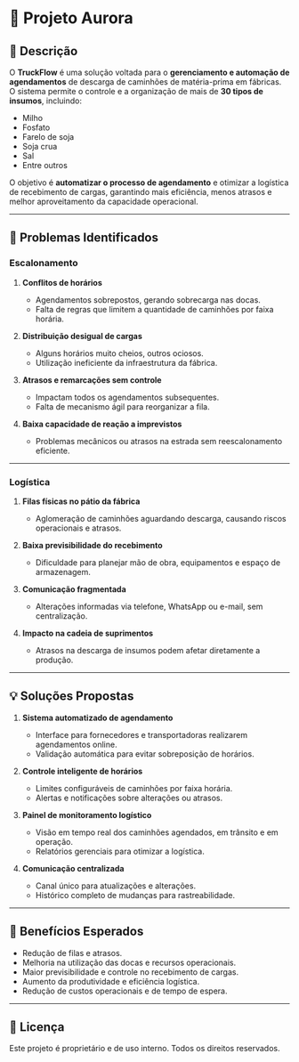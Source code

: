 # 🚚 Projeto Aurora

## 📌 Descrição
O **TruckFlow** é uma solução voltada para o **gerenciamento e automação de agendamentos** de descarga de caminhões de matéria-prima em fábricas.  
O sistema permite o controle e a organização de mais de **30 tipos de insumos**, incluindo:

- Milho
- Fosfato
- Farelo de soja
- Soja crua
- Sal
- Entre outros

O objetivo é **automatizar o processo de agendamento** e otimizar a logística de recebimento de cargas, garantindo mais eficiência, menos atrasos e melhor aproveitamento da capacidade operacional.

---

## 🚩 Problemas Identificados

### **Escalonamento**
1. **Conflitos de horários**
   - Agendamentos sobrepostos, gerando sobrecarga nas docas.
   - Falta de regras que limitem a quantidade de caminhões por faixa horária.

2. **Distribuição desigual de cargas**
   - Alguns horários muito cheios, outros ociosos.
   - Utilização ineficiente da infraestrutura da fábrica.

3. **Atrasos e remarcações sem controle**
   - Impactam todos os agendamentos subsequentes.
   - Falta de mecanismo ágil para reorganizar a fila.

4. **Baixa capacidade de reação a imprevistos**
   - Problemas mecânicos ou atrasos na estrada sem reescalonamento eficiente.

---

### **Logística**
1. **Filas físicas no pátio da fábrica**
   - Aglomeração de caminhões aguardando descarga, causando riscos operacionais e atrasos.

2. **Baixa previsibilidade do recebimento**
   - Dificuldade para planejar mão de obra, equipamentos e espaço de armazenagem.

3. **Comunicação fragmentada**
   - Alterações informadas via telefone, WhatsApp ou e-mail, sem centralização.

4. **Impacto na cadeia de suprimentos**
   - Atrasos na descarga de insumos podem afetar diretamente a produção.

---

## 💡 Soluções Propostas
1. **Sistema automatizado de agendamento**
   - Interface para fornecedores e transportadoras realizarem agendamentos online.
   - Validação automática para evitar sobreposição de horários.

2. **Controle inteligente de horários**
   - Limites configuráveis de caminhões por faixa horária.
   - Alertas e notificações sobre alterações ou atrasos.

3. **Painel de monitoramento logístico**
   - Visão em tempo real dos caminhões agendados, em trânsito e em operação.
   - Relatórios gerenciais para otimizar a logística.

4. **Comunicação centralizada**
   - Canal único para atualizações e alterações.
   - Histórico completo de mudanças para rastreabilidade.

---

## 🚀 Benefícios Esperados
- Redução de filas e atrasos.
- Melhoria na utilização das docas e recursos operacionais.
- Maior previsibilidade e controle no recebimento de cargas.
- Aumento da produtividade e eficiência logística.
- Redução de custos operacionais e de tempo de espera.

---

## 📄 Licença
Este projeto é proprietário e de uso interno. Todos os direitos reservados.
